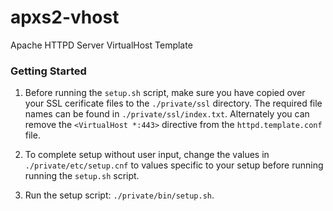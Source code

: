 # apxs2-vhost #

Apache HTTPD Server VirtualHost Template

### Getting Started ###

1. Before running the `setup.sh` script, make sure you have copied over your SSL cerificate files to the `./private/ssl` directory. The required file names can be found in `./private/ssl/index.txt`. Alternately you can remove the `<VirtualHost *:443>` directive from the `httpd.template.conf` file. 

2. To complete setup without user input, change the values in `./private/etc/setup.cnf` to values specific to your setup before running running the `setup.sh` script.

3. Run the setup script: `./private/bin/setup.sh`.
